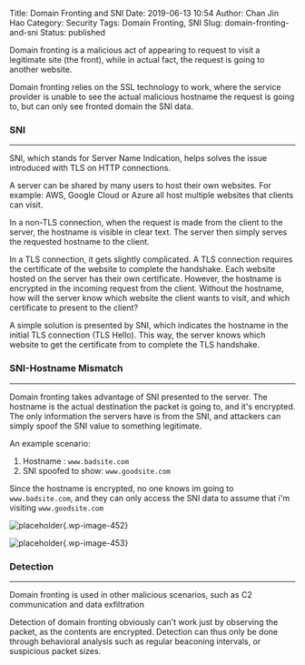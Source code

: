 Title: Domain Fronting and SNI
Date: 2019-06-13 10:54
Author: Chan Jin Hao
Category: Security
Tags: Domain Fronting, SNI
Slug: domain-fronting-and-sni
Status: published



Domain fronting is a malicious act of appearing to request to visit a legitimate site (the front), while in actual fact, the request is going to another website.





Domain fronting relies on the SSL technology to work, where the service provider is unable to see the actual malicious hostname the request is going to, but can only see fronted domain the SNI data.



<!-- wp:heading {"level":3} -->

### SNI





------------------------------------------------------------------------






SNI, which stands for Server Name Indication, helps solves the issue introduced with TLS on HTTP connections.





A server can be shared by many users to host their own websites. For example: AWS, Google Cloud or Azure all host multiple websites that clients can visit.





In a non-TLS connection, when the request is made from the client to the server, the hostname is visible in clear text. The server then simply serves the requested hostname to the client.





In a TLS connection, it gets slightly complicated. A TLS connection requires the certificate of the website to complete the handshake. Each website hosted on the server has their own certificate. However, the hostname is encrypted in the incoming request from the client. Without the hostname, how will the server know which website the client wants to visit, and which certificate to present to the client?





A simple solution is presented by SNI, which indicates the hostname in the initial TLS connection (TLS Hello). This way, the server knows which website to get the certificate from to complete the TLS handshake.



<!-- wp:heading {"level":3} -->

### SNI-Hostname Mismatch





------------------------------------------------------------------------






Domain fronting takes advantage of SNI presented to the server. The hostname is the actual destination the packet is going to, and it's encrypted. The only information the servers have is from the SNI, and attackers can simply spoof the SNI value to something legitimate.





An example scenario:



<!-- wp:list {"ordered":true} -->

1.  Hostname : `www.badsite.com`
2.  SNI spoofed to show: `www.goodsite.com`





Since the hostname is encrypted, no one knows im going to `www.badsite.com`, and they can only access the SNI data to assume that i'm visiting `www.goodsite.com`



<!-- wp:image {"id":452} -->


![placeholder]({attach}media/2019/06/1.png){.wp-image-452}




<!-- wp:image {"id":453} -->


![placeholder]({attach}media/2019/06/2.png){.wp-image-453}




<!-- wp:heading {"level":3} -->

### Detection





------------------------------------------------------------------------






Domain fronting is used in other malicious scenarios, such as C2 communication and data exfiltration





Detection of domain fronting obviously can't work just by observing the packet, as the contents are encrypted. Detection can thus only be done through behavioral analysis such as regular beaconing intervals, or suspicious packet sizes.


